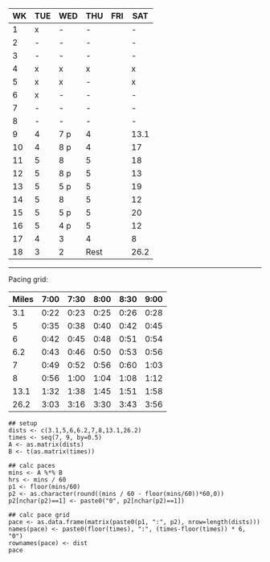 
| WK | TUE | WED | THU | FRI | SAT |
|----|-----|-----|-----|-----|-----|
| 1  | x   | -   | -   |     | -   |
| 2  | -   | -   | -   |     | -   |
| 3  | -   | -   | -   |     | -   |
| 4  | x   | x   | x   |     | x   |
| 5  | x   | x 	 | -   |     | x   |
| 6  | x   | -   | -   |     | -   |
| 7  | -   | -   | -   |     | -   |
| 8  | -   | - 	 | -   |     | -   |
| 9  | 4   | 7 p | 4   |     | 13.1 |
| 10 | 4   | 8 p | 4   |     | 17  |
| 11 | 5   | 8 	 | 5   |     | 18  |
| 12 | 5   | 8 p | 5   |     | 13  |
| 13 | 5   | 5 p | 5   |     | 19  |
| 14 | 5   | 8 	 | 5   |     | 12  |
| 15 | 5   | 5 p | 5   |     | 20  |
| 16 | 5   | 4 p | 5   |     | 12  |
| 17 | 4   | 3   | 4   |     | 8   |
| 18 | 3   | 2   | Rest|     | 26.2 |

-----------

Pacing grid:

| Miles | 7:00 | 7:30 | 8:00 | 8:30 | 9:00 |
|------|------|------|------|------|------|
| 3.1  | 0:22 | 0:23 | 0:25 | 0:26 | 0:28 |
| 5    | 0:35 | 0:38 | 0:40 | 0:42 | 0:45 |
| 6    | 0:42 | 0:45 | 0:48 | 0:51 | 0:54 |
| 6.2  | 0:43 | 0:46 | 0:50 | 0:53 | 0:56 |
| 7    | 0:49 | 0:52 | 0:56 | 0:60 | 1:03 |
| 8    | 0:56 | 1:00 | 1:04 | 1:08 | 1:12 |
| 13.1 | 1:32 | 1:38 | 1:45 | 1:51 | 1:58 |
| 26.2 | 3:03 | 3:16 | 3:30 | 3:43 | 3:56 |

```{r}
## setup
dists <- c(3.1,5,6,6.2,7,8,13.1,26.2)
times <- seq(7, 9, by=0.5)
A <- as.matrix(dists)
B <- t(as.matrix(times))

## calc paces
mins <- A %*% B
hrs <- mins / 60
p1 <- floor(mins/60)
p2 <- as.character(round((mins / 60 - floor(mins/60))*60,0))
p2[nchar(p2)==1] <- paste0("0", p2[nchar(p2)==1])

## calc pace grid
pace <- as.data.frame(matrix(paste0(p1, ":", p2), nrow=length(dists)))
names(pace) <- paste0(floor(times), ":", (times-floor(times)) * 6, "0")
rownames(pace) <- dist 
pace
```
